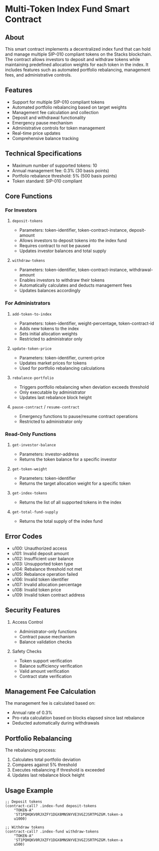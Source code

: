 # Multi-Token Index Fund Smart Contract

## About

This smart contract implements a decentralized index fund that can hold and manage multiple SIP-010 compliant tokens on the Stacks blockchain. The contract allows investors to deposit and withdraw tokens while maintaining predefined allocation weights for each token in the index. It includes features such as automated portfolio rebalancing, management fees, and administrative controls.

## Features

- Support for multiple SIP-010 compliant tokens
- Automated portfolio rebalancing based on target weights
- Management fee calculation and collection
- Deposit and withdrawal functionality
- Emergency pause mechanism
- Administrative controls for token management
- Real-time price updates
- Comprehensive balance tracking

## Technical Specifications

- Maximum number of supported tokens: 10
- Annual management fee: 0.3% (30 basis points)
- Portfolio rebalance threshold: 5% (500 basis points)
- Token standard: SIP-010 compliant

## Core Functions

### For Investors

1. `deposit-tokens`
   - Parameters: token-identifier, token-contract-instance, deposit-amount
   - Allows investors to deposit tokens into the index fund
   - Requires contract to not be paused
   - Updates investor balances and total supply

2. `withdraw-tokens`
   - Parameters: token-identifier, token-contract-instance, withdrawal-amount
   - Enables investors to withdraw their tokens
   - Automatically calculates and deducts management fees
   - Updates balances accordingly

### For Administrators

1. `add-token-to-index`
   - Parameters: token-identifier, weight-percentage, token-contract-id
   - Adds new tokens to the index
   - Sets initial allocation weights
   - Restricted to administrator only

2. `update-token-price`
   - Parameters: token-identifier, current-price
   - Updates market prices for tokens
   - Used for portfolio rebalancing calculations

3. `rebalance-portfolio`
   - Triggers portfolio rebalancing when deviation exceeds threshold
   - Only executable by administrator
   - Updates last rebalance block height

4. `pause-contract` / `resume-contract`
   - Emergency functions to pause/resume contract operations
   - Restricted to administrator only

### Read-Only Functions

1. `get-investor-balance`
   - Parameters: investor-address
   - Returns the token balance for a specific investor

2. `get-token-weight`
   - Parameters: token-identifier
   - Returns the target allocation weight for a specific token

3. `get-index-tokens`
   - Returns the list of all supported tokens in the index

4. `get-total-fund-supply`
   - Returns the total supply of the index fund

## Error Codes

- u100: Unauthorized access
- u101: Invalid deposit amount
- u102: Insufficient user balance
- u103: Unsupported token type
- u104: Rebalance threshold not met
- u105: Rebalance operation failed
- u106: Invalid token identifier
- u107: Invalid allocation percentage
- u108: Invalid token price
- u109: Invalid token contract address

## Security Features

1. Access Control
   - Administrator-only functions
   - Contract pause mechanism
   - Balance validation checks

2. Safety Checks
   - Token support verification
   - Balance sufficiency verification
   - Valid amount verification
   - Contract state verification

## Management Fee Calculation

The management fee is calculated based on:
- Annual rate of 0.3%
- Pro-rata calculation based on blocks elapsed since last rebalance
- Deducted automatically during withdrawals

## Portfolio Rebalancing

The rebalancing process:
1. Calculates total portfolio deviation
2. Compares against 5% threshold
3. Executes rebalancing if threshold is exceeded
4. Updates last rebalance block height

## Usage Example

```clarity
;; Deposit tokens
(contract-call? .index-fund deposit-tokens 
    "TOKEN-A" 
    'ST1PQHQKV0RJXZFY1DGX8MNSNYVE3VGZJSRTPGZGM.token-a 
    u1000)

;; Withdraw tokens
(contract-call? .index-fund withdraw-tokens
    "TOKEN-A"
    'ST1PQHQKV0RJXZFY1DGX8MNSNYVE3VGZJSRTPGZGM.token-a
    u500)
